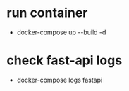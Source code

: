 # run container
- docker-compose up --build -d

# check fast-api logs
- docker-compose logs fastapi
